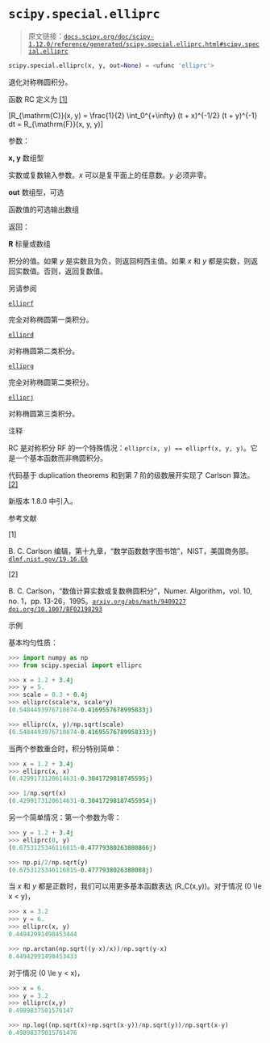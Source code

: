 # `scipy.special.elliprc`

> 原文链接：[`docs.scipy.org/doc/scipy-1.12.0/reference/generated/scipy.special.elliprc.html#scipy.special.elliprc`](https://docs.scipy.org/doc/scipy-1.12.0/reference/generated/scipy.special.elliprc.html#scipy.special.elliprc)

```py
scipy.special.elliprc(x, y, out=None) = <ufunc 'elliprc'>
```

退化对称椭圆积分。

函数 RC 定义为 [[1]](#rf894d4f64620-1)

\[R_{\mathrm{C}}(x, y) = \frac{1}{2} \int_0^{+\infty} (t + x)^{-1/2} (t + y)^{-1} dt = R_{\mathrm{F}}(x, y, y)\]

参数：

**x, y** 数组型

实数或复数输入参数。*x* 可以是复平面上的任意数。*y* 必须非零。

**out** 数组型，可选

函数值的可选输出数组

返回：

**R** 标量或数组

积分的值。如果 *y* 是实数且为负，则返回柯西主值。如果 *x* 和 *y* 都是实数，则返回实数值。否则，返回复数值。

另请参阅

[`elliprf`](https://docs.scipy.org/doc/scipy-1.12.0/reference/generated/scipy.special.elliprf.html#scipy.special.elliprf "scipy.special.elliprf")

完全对称椭圆第一类积分。

[`elliprd`](https://docs.scipy.org/doc/scipy-1.12.0/reference/generated/scipy.special.elliprd.html#scipy.special.elliprd "scipy.special.elliprd")

对称椭圆第二类积分。

[`elliprg`](https://docs.scipy.org/doc/scipy-1.12.0/reference/generated/scipy.special.elliprg.html#scipy.special.elliprg "scipy.special.elliprg")

完全对称椭圆第二类积分。

[`elliprj`](https://docs.scipy.org/doc/scipy-1.12.0/reference/generated/scipy.special.elliprj.html#scipy.special.elliprj "scipy.special.elliprj")

对称椭圆第三类积分。

注释

RC 是对称积分 RF 的一个特殊情况：`elliprc(x, y) == elliprf(x, y, y)`。它是一个基本函数而非椭圆积分。

代码基于 duplication theorems 和到第 7 阶的级数展开实现了 Carlson 算法。[[2]](#rf894d4f64620-2)

新版本 1.8.0 中引入。

参考文献

[1]

B. C. Carlson 编辑，第十九章，“数学函数数字图书馆”，NIST，美国商务部。[`dlmf.nist.gov/19.16.E6`](https://dlmf.nist.gov/19.16.E6)

[2]

B. C. Carlson，“数值计算实数或复数椭圆积分”，Numer. Algorithm，vol. 10, no. 1，pp. 13-26，1995。[`arxiv.org/abs/math/9409227`](https://arxiv.org/abs/math/9409227) [`doi.org/10.1007/BF02198293`](https://doi.org/10.1007/BF02198293)

示例

基本均匀性质：

```py
>>> import numpy as np
>>> from scipy.special import elliprc 
```

```py
>>> x = 1.2 + 3.4j
>>> y = 5.
>>> scale = 0.3 + 0.4j
>>> elliprc(scale*x, scale*y)
(0.5484493976710874-0.4169557678995833j) 
```

```py
>>> elliprc(x, y)/np.sqrt(scale)
(0.5484493976710874-0.41695576789958333j) 
```

当两个参数重合时，积分特别简单：

```py
>>> x = 1.2 + 3.4j
>>> elliprc(x, x)
(0.4299173120614631-0.3041729818745595j) 
```

```py
>>> 1/np.sqrt(x)
(0.4299173120614631-0.30417298187455954j) 
```

另一个简单情况：第一个参数为零：

```py
>>> y = 1.2 + 3.4j
>>> elliprc(0, y)
(0.6753125346116815-0.47779380263880866j) 
```

```py
>>> np.pi/2/np.sqrt(y)
(0.6753125346116815-0.4777938026388088j) 
```

当 *x* 和 *y* 都是正数时，我们可以用更多基本函数表达 \(R_C(x,y)\)。对于情况 \(0 \le x < y\)，

```py
>>> x = 3.2
>>> y = 6.
>>> elliprc(x, y)
0.44942991498453444 
```

```py
>>> np.arctan(np.sqrt((y-x)/x))/np.sqrt(y-x)
0.44942991498453433 
```

对于情况 \(0 \le y < x\)，

```py
>>> x = 6.
>>> y = 3.2
>>> elliprc(x,y)
0.4989837501576147 
```

```py
>>> np.log((np.sqrt(x)+np.sqrt(x-y))/np.sqrt(y))/np.sqrt(x-y)
0.49898375015761476 
```
